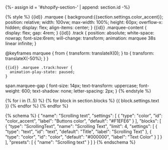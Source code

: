 {%- assign id = '#shopify-section-' | append: section.id -%}

{% style %}
 {{id}} .marquee {
    background:{{section.settings.color_accent}};
    position: relative;
    width: 100vw;
    max-width: 100%;
    height: 60px;
    overflow-x: hidden;
    display: flex;
    align-items: center;
  }
 {{id}} .marquee-content {
      display: flex;
      gap: 4rem;
  }
  {{id}} .track {
    position: absolute;
    white-space: nowrap;
    font-size:6rem;
    will-change: transform;
    animation: marquee 38s linear infinite;
  }

  @keyframes marquee {
    from { transform: translateX(0); }
    to { transform: translateX(-50%); }
  }

    {{id}} .marquee .track:hover {
      animation-play-state: paused;
    }
span.marquee-gap {
    font-size: 14px;
    text-transform: uppercase;
    font-weight: 600;
    text-shadow: none;
    letter-spacing: 2px;
}
{% endstyle %}

<div class="marquee">
  <div class="track">
    <div class="marquee-content">
      {% for i in (1..5) %}
        {% for block in section.blocks %}
          <span class="marquee-gap" style="color:{{ block.settings.color }}">{{ block.settings.text }}</span>
        {% endfor %}
      {% endfor %}
    </div>
  </div>
</div>

{% schema %}
  {
  "name": "Scrolling text",
  "settings": [
    {
  		"type": "color",
  		"id": "color_accent",
  		"label": "Buttons color",
  		"default": "#F1EFE6"
	}
  ],
  "blocks": [
    {
      "type": "ScrollingText",
      "name": "Scrolling Text",
      "limit": 4,
      "settings": [
        {
          "type": "text",
          "id": "text",
          "default": "Title",
          "label": "Scrolling Text"
        },
        {
          "type": "color",
          "id": "color",
          "default": "#000000",
          "label": "Text Color"
        }
      ]
    }
  ],
  "presets": [
    {
      "name": "Scrolling text"
    }
  ]
}
{% endschema %}
